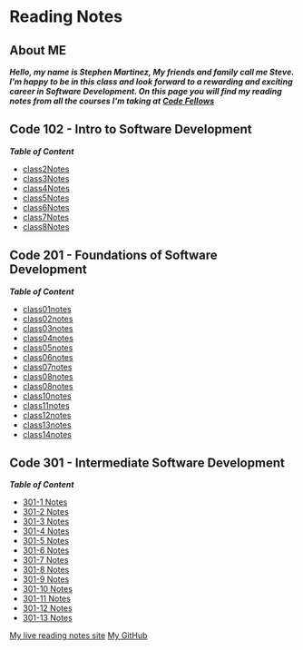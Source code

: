 # Reading Notes

## About ME

***Hello, my name is Stephen Martinez, My friends and family call me Steve.  I'm happy to be in this class and look forward to a rewarding and exciting career in Software Development.  On this page you will find my reading notes from all the courses I'm taking at [Code Fellows](https://www.codefellows.org/)***

## **Code 102 - Intro to Software Development**

***Table of Content***

* [class2Notes](Class2notes.MD)
* [class3Notes](class3notes.md)
* [class4Notes](class4notes.md)
* [class5Notes](class5notes.md)
* [class6Notes](class6notes.md)
* [class7Notes](class7notes.md)
* [class8Notes](class8notes.md)

## **Code 201 - Foundations of Software Development**

***Table of Content***

* [class01notes](class-01.md)
* [class02notes](class-02.md)
* [class03notes](class-03.md)
* [class04notes](class-04.md)
* [class05notes](class-05.md)
* [class06notes](class-06.md)
* [class07notes](class-07.md)
* [class08notes](class-08.md)
* [class08notes](class-09.md)
* [class10notes](class-10.md)
* [class11notes](class-11.md)
* [class12notes](class-12.md)
* [class13notes](class-13.md)
* [class14notes](class-14.md)

## **Code 301 - Intermediate Software Development**

***Table of Content***

* [301-1 Notes](notes-301-1.md)
* [301-2 Notes](notes-301-2.md)
* [301-3 Notes](notes-301-3.md)
* [301-4 Notes](notes-301-4.md)
* [301-5 Notes](notes-301-5.md)
* [301-6 Notes](notes-301-6.md)
* [301-7 Notes](notes-301-7.md)
* [301-8 Notes](notes-301-8.md)
* [301-9 Notes](notes-301-9.md)
* [301-10 Notes](notes-301-10.md)
* [301-11 Notes](notes-301-11.md)
* [301-12 Notes](notes-301-12.md)
* [301-13 Notes](notes-301-13.md)

[My live reading notes site](<https://sdmartinez13.github.io/Reading-notes/>)
[My GitHub](https://github.com/SdMartinez13)
